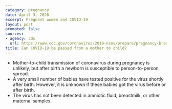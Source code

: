 ```yaml
---
category: pregnancy
date: April 3, 2020
excerpt: Pregnant women and COVID-19
layout: post
promoted: false
sources:
- agency: cdc
  url: https://www.cdc.gov/coronavirus/2019-ncov/prepare/pregnancy-breastfeeding.html
title: Can COVID-19 be passed from a mother to child?
---
```


- Mother-to-child transmission of coronavirus during pregnancy is unlikely, but after birth a newborn is susceptible to person-to-person spread.
- A very small number of babies have tested positive for the virus shortly after birth. However, it is unknown if these babies got the virus before or after birth.
- The virus has not been detected in amniotic fluid, breastmilk, or other maternal samples.
